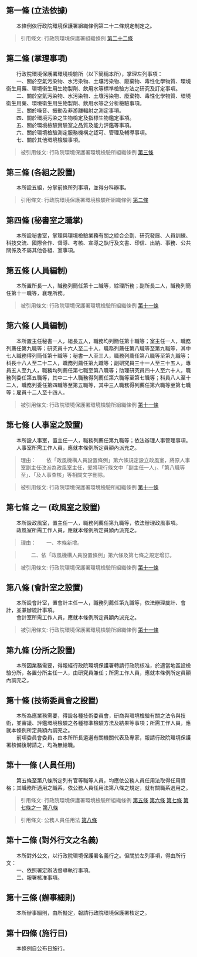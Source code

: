 第一條 (立法依據)
-----------------
　　本條例依行政院環境保護署組織條例第二十二條規定制定之。  
> 引用條文: 行政院環境保護署組織條例 [第二十二條](1037#第二十二條-環境保護機關之設置)



第二條 (掌理事項)
-----------------
　　行政院環境保護署環境檢驗所（以下簡稱本所），掌理左列事項：  
　　一、關於空氣污染物、水污染物、土壤污染物、廢棄物、毒性化學物質、環境衛生用藥、環境衛生用生物製劑、飲用水等標準檢驗方法之研究及訂定事項。  
　　二、關於空氣污染物、水污染物、土壤污染物、廢棄物、毒性化學物質、環境衛生用藥、環境衛生用生物製劑、飲用水等之分析檢驗事項。  
　　三、關於噪音、振動及非游離輻射之測定事項。  
　　四、關於環境污染之生物檢定及指標生物鑑定事項。  
　　五、關於環境檢驗實驗室之品質及能力評鑑等事項。  
　　六、關於環境檢驗測定服務機構之認可、管理及輔導事項。  
　　七、關於其他環境檢驗事項。  
> 被引用條文: 行政院環境保護署環境檢驗所組織條例 [第三條](3712#第三條-各組之設置)



第三條 (各組之設置)
-------------------
　　本所設五組，分掌前條所列事項，並得分科辦事。  
> 引用條文: 行政院環境保護署環境檢驗所組織條例 [第二條](3712#第二條-掌理事項)



第四條 (秘書室之職掌)
---------------------
　　本所設秘書室，掌理與環境檢驗業務有關之綜合企劃、研究發展、人員訓練、科技交流、國際合作、督導、考核、宣導之執行及文書、印信、出納、事務、公共關係及不屬其他各組、室事項。  


第五條 (人員編制)
-----------------
　　本所置所長一人，職務列簡任第十二職等，綜理所務；副所長二人，職務列簡任第十一職等，襄理所務。  
> 被引用條文: 行政院環境保護署環境檢驗所組織條例 [第十一條](3712#第十一條-人員任用)



第六條 (人員編制)
-----------------
　　本所置主任秘書一人，組長五人，職務均列簡任第十職等；室主任一人，職務列薦任第九職等；研究員十六人至二十人，職務列薦任第八職等至第九職等，其中七人職務得列簡任第十職等；秘書一人至三人，職務列薦任第八職等至第九職等；科長十八人至二十二人，職務列薦任第九職等；副研究員三十一人至三十五人，專員五人至九人，職務均列薦任第七職至第八職等；助理研究員四十人至六十人，職務列委任第五職等，其中二十人職務得列薦任第六職等至第七職等；科員八人至十二人，職務列委任第四職等至第五職等，其中三人職務得列薦任第六職等至第七職等；雇員十二人至十四人。  
> 被引用條文: 行政院環境保護署環境檢驗所組織條例 [第十一條](3712#第十一條-人員任用)



第七條 (人事室之設置)
---------------------
　　本所設人事室，置主任一人，職務列薦任第九職等；依法辦理人事管理事項。  
　　人事室所需工作人員，應就本條例所定員額內派充之。  
> 理由：　　依「政風機構人員設置條例」第六條規定設立政風室，將原人事室副主任改派為政風室主任，爰將現行條文中「副主任一人」、「第八職等至」、「及人事查核」等相關文字刪除。

> 被引用條文: 行政院環境保護署環境檢驗所組織條例 [第十一條](3712#第十一條-人員任用)



第七條 之一 (政風室之設置)
--------------------------
　　本所設政風室，置主任一人，職務列薦任第九職等，依法辦理政風事項。  
　　政風室所需工作人員，應就本條例所定員額內派充之。  
> 理由：　　一、本條新增。

> 　　二、依「政風機構人員設置條例」第六條及第七條之規定增訂。

> 被引用條文: 行政院環境保護署環境檢驗所組織條例 [第十一條](3712#第十一條-人員任用)



第八條 (會計室之設置)
---------------------
　　本所設會計室，置會計主任一人，職務列薦任第九職等，依法辦理歲計、會計，並兼辦統計事項。  
　　會計室所需工作人員，應就本條例所定員額內派充之。  
> 被引用條文: 行政院環境保護署環境檢驗所組織條例 [第十一條](3712#第十一條-人員任用)



第九條 (分所之設置)
-------------------
　　本所因業務需要，得報經行政院環境保護署轉請行政院核准，於適當地區設檢驗分所，各置分所主任一人，由研究員兼任；所需工作人員，應就本條例所定員額內調充之。  


第十條 (技術委員會之設置)
-------------------------
　　本所為應業務需要，得設各種技術委員會，研商與環境檢驗有關之法令與技術，並審議、評鑑環境檢驗之各種標準檢驗方法及結果等事項；所需工作人員，應就本條例所定員額內調充之。  
　　前項委員會委員，由本所所長遴選有關機關代表及專家，報請行政院環境保護署核備後聘請之，均為無給職。  


第十一條 (人員任用)
-------------------
　　第五條至第八條所定列有官等職等人員，均應依公務人員任用法取得任用資格；其職務所適用之職系，依公務人員任用法第八條之規定，就有關職系選用之。  
> 引用條文: 行政院環境保護署環境檢驗所組織條例 [第五條](3712#第五條-人員編制) [第六條](3712#第六條-人員編制) [第七條](3712#第七條-人事室之設置) [第七條之一](3712#第七條之一) [第八條](3712#第八條-會計室之設置)

> 引用條文: 公務人員任用法 [第八條](4617#第八條-職系說明書)



第十二條 (對外行文之名義)
-------------------------
　　本所對外公文，以行政院環境保護署名義行之。但關於左列事項，得由所行文：  
　　一、依照署定辦法督導執行事項。  
　　二、報署核准事項。  


第十三條 (辦事細則)
-------------------
　　本所辦事細則，由所擬定，報請行政院環境保護署核定之。  


第十四條 (施行日)
-----------------
　　本條例自公布日施行。